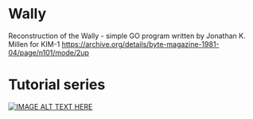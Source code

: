 # Wally
Reconstruction of the Wally - simple GO program written by Jonathan K. Millen for KIM-1
https://archive.org/details/byte-magazine-1981-04/page/n101/mode/2up

# Tutorial series
[![IMAGE ALT TEXT HERE](https://img.youtube.com/vi/dHlan0bgr5U/0.jpg)](https://www.youtube.com/watch?v=dHlan0bgr5U&list=PLmN0neTso3JzVlIQC3fwnP1qgIKp1x97X)
